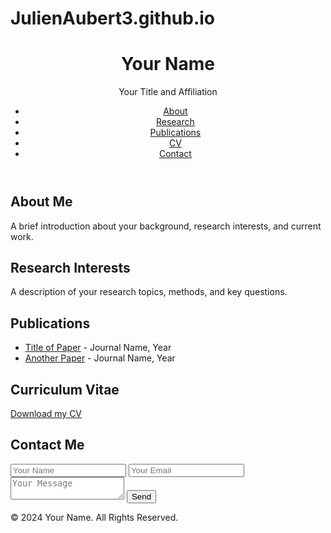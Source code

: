 # JulienAubert3.github.io

<!DOCTYPE html>
<html lang="en">
<head>
  <meta charset="UTF-8">
  <meta name="viewport" content="width=device-width, initial-scale=1.0">
  <title>Your Name | Researcher</title>
  <link rel="stylesheet" href="styles.css">
</head>
<body>
  <header>
    <div class="container">
      <h1>Your Name</h1>
      <p>Your Title and Affiliation</p>
      <nav>
        <ul>
          <li><a href="#about">About</a></li>
          <li><a href="#research">Research</a></li>
          <li><a href="#publications">Publications</a></li>
          <li><a href="#cv">CV</a></li>
          <li><a href="#contact">Contact</a></li>
        </ul>
      </nav>
    </div>
  </header>

  <section id="about">
    <div class="container">
      <h2>About Me</h2>
      <p>A brief introduction about your background, research interests, and current work.</p>
    </div>
  </section>

  <section id="research">
    <div class="container">
      <h2>Research Interests</h2>
      <p>A description of your research topics, methods, and key questions.</p>
    </div>
  </section>

  <section id="publications">
    <div class="container">
      <h2>Publications</h2>
      <ul>
        <li><a href="publication-link">Title of Paper</a> - Journal Name, Year</li>
        <li><a href="publication-link">Another Paper</a> - Journal Name, Year</li>
      </ul>
    </div>
  </section>

  <section id="cv">
    <div class="container">
      <h2>Curriculum Vitae</h2>
      <a href="cv-link.pdf" download>Download my CV</a>
    </div>
  </section>

  <section id="contact">
    <div class="container">
      <h2>Contact Me</h2>
      <form action="mailto:youremail@example.com" method="post">
        <input type="text" name="name" placeholder="Your Name">
        <input type="email" name="email" placeholder="Your Email">
        <textarea name="message" placeholder="Your Message"></textarea>
        <button type="submit">Send</button>
      </form>
    </div>
  </section>

  <footer>
    <div class="container">
      <p>&copy; 2024 Your Name. All Rights Reserved.</p>
    </div>
  </footer>
</body>
</html>

